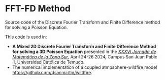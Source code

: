 # FFT-FD Method

Source code of the Discrete Fourier Transform and Finite Difference method for solving a Poisson Equation. 

This code is used in: 
* **A Mixed 2D Discrete Fourier Transform and Finite Difference Method for solving a 3D Poisson Equation** presented in the *[XXXVI Jornada de Matemática de la Zona Sur](https://jmzs2024.uct.cl)*, April 24-26 2024, Campus San Juan Pablo II, Universidad Católica de Temuco.
* The numerical implementation of a coupled atmosphere-wildfire model https://github.com/dsanmartin/wildfire.
